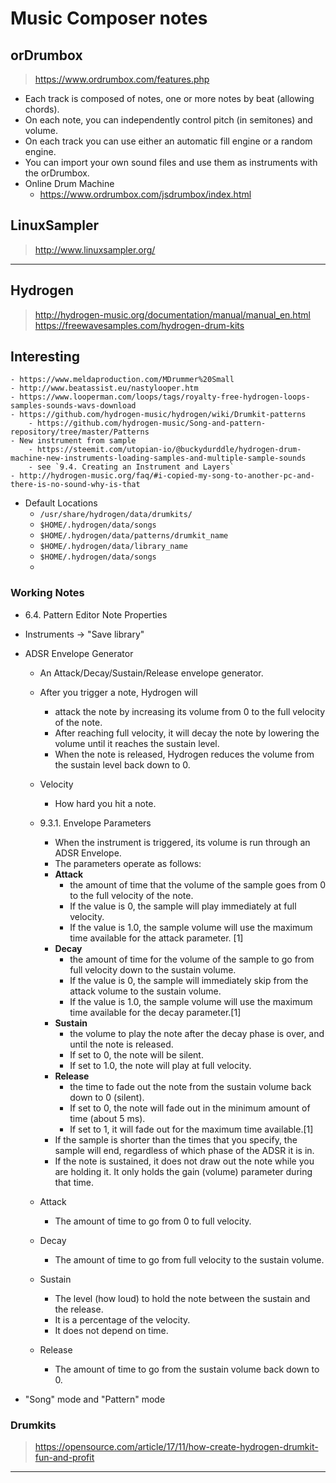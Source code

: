 # Music Composer notes

## orDrumbox
> https://www.ordrumbox.com/features.php

- Each track is composed of notes, one or more notes by beat (allowing chords).
- On each note, you can independently control pitch (in semitones) and volume.
- On each track you can use either an automatic fill engine or a random engine.
- You can import your own sound files and use them as instruments with the orDrumbox.
- Online Drum Machine
	- https://www.ordrumbox.com/jsdrumbox/index.html

## LinuxSampler
> http://www.linuxsampler.org/

***

## Hydrogen
> http://hydrogen-music.org/documentation/manual/manual_en.html
> https://freewavesamples.com/hydrogen-drum-kits

## Interesting
	- https://www.meldaproduction.com/MDrummer%20Small
	- http://www.beatassist.eu/nastylooper.htm
	- https://www.looperman.com/loops/tags/royalty-free-hydrogen-loops-samples-sounds-wavs-download
	- https://github.com/hydrogen-music/hydrogen/wiki/Drumkit-patterns
		- https://github.com/hydrogen-music/Song-and-pattern-repository/tree/master/Patterns
	- New instrument from sample
		- https://steemit.com/utopian-io/@buckydurddle/hydrogen-drum-machine-new-instruments-loading-samples-and-multiple-sample-sounds
		- see `9.4. Creating an Instrument and Layers`
	- http://hydrogen-music.org/faq/#i-copied-my-song-to-another-pc-and-there-is-no-sound-why-is-that

- Default Locations
	- `/usr/share/hydrogen/data/drumkits/`
	- `$HOME/.hydrogen/data/songs`
	- `$HOME/.hydrogen/data/patterns/drumkit_name`
	- `$HOME/.hydrogen/data/library_name`
	- `$HOME/.hydrogen/data/songs`
	-

### Working Notes
- 6.4. Pattern Editor Note Properties


- Instruments → "Save library"

- ADSR Envelope Generator
	- An Attack/Decay/Sustain/Release envelope generator.
	- After you trigger a note, Hydrogen will
		- attack the note by increasing its volume from 0 to the full velocity of the note.
		- After reaching full velocity, it will decay the note by lowering the volume until it reaches the sustain level.
		- When the note is released, Hydrogen reduces the volume from the sustain level back down to 0.
	- Velocity
		- How hard you hit a note.
	- 9.3.1. Envelope Parameters
		- When the instrument is triggered, its volume is run through an ADSR Envelope.
		- The parameters operate as follows:
		- **Attack**
			- the amount of time that the volume of the sample goes from 0 to the full velocity of the note.
			- If the value is 0, the sample will play immediately at full velocity.
			- If the value is 1.0, the sample volume will use the maximum time available for the attack parameter. [1]
		- **Decay**
			- the amount of time for the volume of the sample to go from full velocity down to the sustain volume.
			- If the value is 0, the sample will immediately skip from the attack volume to the sustain volume.
			- If the value is 1.0, the sample volume will use the maximum time available for the decay parameter.[1]
		- **Sustain**
			- the volume to play the note after the decay phase is over, and until the note is released.
			- If set to 0, the note will be silent.
			- If set to 1.0, the note will play at full velocity.
		- **Release**
			- the time to fade out the note from the sustain volume back down to 0 (silent).
			- If set to 0, the note will fade out in the minimum amount of time (about 5 ms).
			- If set to 1, it will fade out for the maximum time available.[1]
		- If the sample is shorter than the times that you specify, the sample will end, regardless of which phase of the ADSR it is in.
		- If the note is sustained, it does not draw out the note while you are holding it. It only holds the gain (volume) parameter during that time.


	- Attack
		- The amount of time to go from 0 to full velocity.
	- Decay
		- The amount of time to go from full velocity to the sustain volume.
	- Sustain
		- The level (how loud) to hold the note between the sustain and the release.
		- It is a percentage of the velocity.
		- It does not depend on time.
	- Release
		- The amount of time to go from the sustain volume back down to 0.

- "Song" mode and "Pattern" mode


### Drumkits
> https://opensource.com/article/17/11/how-create-hydrogen-drumkit-fun-and-profit

***
